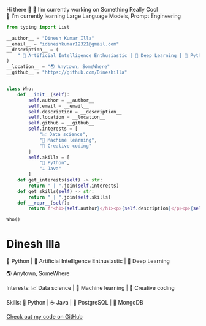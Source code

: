 Hi there 👋
🔭 I’m currently working on Something Really Cool \
🌱 I’m currently learning Large Language Models, Prompt Engineering 

``` python
from typing import List

__author__ = "Dinesh Kumar Illa"
__email__ = "idineshkumar12321@gmail.com"
__description__ = (
    " 🤖 Artificial Intelligence Enthusiastic | 🐬 Deep Learning | 🐍 Python "
)
__location__ = "🌎 Anytown, SomeWhere"
__github__ = "https://github.com/Dineshilla"


class Who:
    def __init__(self):
        self.author = __author__
        self.email = __email__
        self.description = __description__
        self.location = __location__
        self.github = __github__
        self.interests = [
            "📈 Data science",
            "🤖 Machine learning",
            "🎨 Creative coding"
        ]
        self.skills = [
            "🐍 Python",
            "☕ Java"
        ]
    def get_interests(self) -> str:
        return " | ".join(self.interests)
    def get_skills(self) -> str:
        return " | ".join(self.skills)
    def __repr__(self):
        return f"<h1>{self.author}</h1><p>{self.description}</p><p>{self.location}</p><p>Interests: {self.get_interests()}</p><p>Skills: {self.get_skills()}</p><a href='{self.github}' target='_blank'>Check out my code on GitHub</a>"

Who()
```

<h1>Dinesh Illa</h1><p>🐍 Python | 🤖 Artificial Intelligence Enthusiastic | 🐬 Deep Learning </p><p>🌎 Anytown, SomeWhere</p><p>Interests: 📈 Data science | 🤖 Machine learning | 🎨 Creative coding </p><p>Skills: 🐍 Python | ☕ Java | 🐘 PostgreSQL | 🍃 MongoDB</p><a href='https://github.com/Dineshilla' target='_blank'>Check out my code on GitHub</a>
